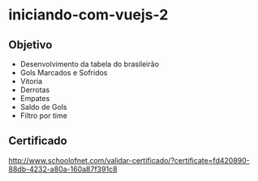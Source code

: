 # iniciando-com-vuejs-2

## Objetivo 
  - Desenvolvimento da tabela do brasileirão 
  - Gols Marcados e Sofridos 
  - Vitoria 
  - Derrotas 
  - Empates 
  - Saldo de Gols 
  - Filtro por time
  
## Certificado 

http://www.schoolofnet.com/validar-certificado/?certificate=fd420890-88db-4232-a80a-160a87f391c8
